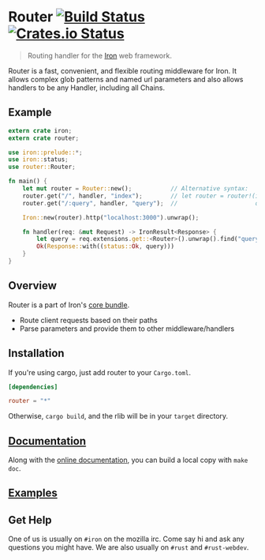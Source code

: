 Router [![Build Status](https://secure.travis-ci.org/iron/router.png?branch=master)](https://travis-ci.org/iron/router) [![Crates.io Status](https://meritbadge.herokuapp.com/router)](https://crates.io/crates/router)
====

> Routing handler for the [Iron](https://github.com/iron/iron) web framework.

Router is a fast, convenient, and flexible routing middleware for Iron. It
allows complex glob patterns and named url parameters and also allows handlers
to be any Handler, including all Chains.

## Example

```rust
extern crate iron;
extern crate router;

use iron::prelude::*;
use iron::status;
use router::Router;

fn main() {
    let mut router = Router::new();           // Alternative syntax:
    router.get("/", handler, "index");        // let router = router!(index: get "/" => handler,
    router.get("/:query", handler, "query");  //                      query: get "/:query" => handler);

    Iron::new(router).http("localhost:3000").unwrap();

    fn handler(req: &mut Request) -> IronResult<Response> {
        let query = req.extensions.get::<Router>().unwrap().find("query").unwrap_or("/");
        Ok(Response::with((status::Ok, query)))
    }
}
```

## Overview

Router is a part of Iron's [core bundle](https://github.com/iron/core).

- Route client requests based on their paths
- Parse parameters and provide them to other middleware/handlers

## Installation

If you're using cargo, just add router to your `Cargo.toml`.

```toml
[dependencies]

router = "*"
```

Otherwise, `cargo build`, and the rlib will be in your `target` directory.

## [Documentation](http://ironframework.io/doc/router)

Along with the [online documentation](http://ironframework.io/doc/router),
you can build a local copy with `make doc`.

## [Examples](/examples)

## Get Help

One of us is usually on `#iron` on the mozilla irc.
Come say hi and ask any questions you might have.
We are also usually on `#rust` and `#rust-webdev`.
